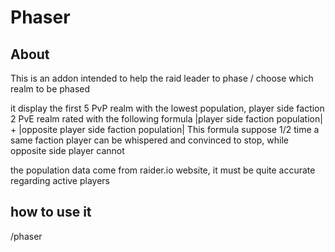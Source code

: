 # Phaser
## About

This is an addon intended to help the raid leader to phase / choose which realm to be phased

it display the first 5 PvP realm with the lowest population, player side faction
2 PvE realm rated with the following formula |player side faction population| + |opposite player side faction population|
This formula suppose 1/2 time a same faction player can be whispered and convinced to stop, while opposite side player cannot

the population data come from raider.io website, it must be quite accurate regarding active players


## how to use it

/phaser
